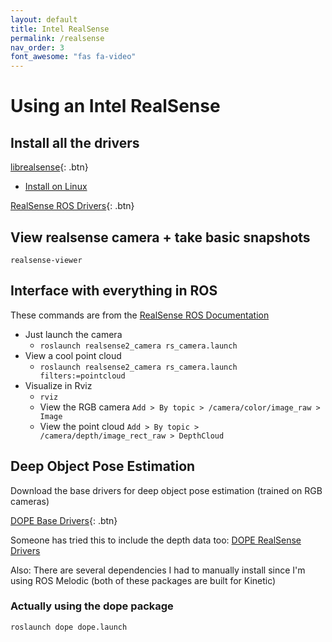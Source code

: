 ```yaml
---
layout: default
title: Intel RealSense
permalink: /realsense
nav_order: 3
font_awesome: "fas fa-video"
---
```


# <i class="{{ page.font_awesome }}"></i> Using an Intel RealSense


## Install all the drivers
[librealsense](https://github.com/IntelRealSense/librealsense/){: .btn}

- [Install on Linux](https://github.com/IntelRealSense/librealsense/blob/master/doc/distribution_linux.md)

[RealSense ROS Drivers](https://github.com/IntelRealSense/realsense-ros){: .btn}


## View realsense camera + take basic snapshots

`realsense-viewer`


## Interface with everything in ROS

These commands are from the [RealSense ROS Documentation](https://github.com/IntelRealSense/realsense-ros)

- Just launch the camera
	- `roslaunch realsense2_camera rs_camera.launch`
- View a cool point cloud
	- `roslaunch realsense2_camera rs_camera.launch filters:=pointcloud`
- Visualize in Rviz
	- `rviz`
	- View the RGB camera `Add > By topic > /camera/color/image_raw > Image`
	- View the point cloud `Add > By topic > /camera/depth/image_rect_raw > DepthCloud`


## Deep Object Pose Estimation

Download the base drivers for deep object pose estimation (trained on RGB cameras)

[DOPE Base Drivers](https://github.com/NVlabs/Deep_Object_Pose){: .btn}

Someone has tried this to include the depth data too: [DOPE RealSense Drivers](https://github.com/yehengchen/DOPE-ROS-D435)

Also: There are several dependencies I had to manually install since I'm using ROS Melodic (both of these packages are built for Kinetic)

### Actually using the dope package

`roslaunch dope dope.launch`